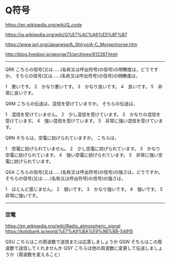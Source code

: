 # Q符号

https://en.wikipedia.org/wiki/Q_code

https://ja.wikipedia.org/wiki/Q%E7%AC%A6%E5%8F%B7

https://www.jarl.org/Japanese/A_Shiryo/A-C_Morse/morse.htm

http://blog.livedoor.jp/george73/archives/612287.html

-----
QRK
こちらの信号(又は……(名称又は呼出符号)の信号)の明瞭度は，どうですか。
そちらの信号(又は……(名称又は呼出符号)の信号)の明瞭度は，

1　悪いです。
2　かなり悪いです。
3　かなり良いです。
4　良いです。
5　非常に良いです。



QRM
こちらの伝送は，混信を受けていますか。
そちらの伝送は，

1　混信を受けていません。
2　少し混信を受けています。
3　かなりの混信を受けています。
4　強い混信を受けています。
5　非常に強い混信を受けています。



QRN
そちらは，空電に妨げられていますか。
こちらは，

1　空電に妨げられていません。
2　少し空電に妨げられています。
3　かなり空電に妨げられています。
4　強い空電に妨げられています。
5　非常に強い空電に妨げられています。


QSA
こちらの信号(又は……(名称又は呼出符号)の信号)の強さは，どうですか。
そちらの信号(又は……(名称又は呼出符号)の信号)の強さは，

1　ほとんど感じません。
2　弱いです。
3　かなり強いです。
4　強いです。
5　非常に強いです。

-----
### 空電
https://en.wikipedia.org/wiki/Radio_atmospheric_signal
https://kotobank.jp/word/%E7%A9%BA%E9%9B%BB-54915


QSU
こちらはこの周波数で送信または応答しましょうか
QSW
そちらはこの周波数で送信してくれませんか
QSY
こちらは他の周波数に変更して伝送しましょうか（周波数を変えること）





